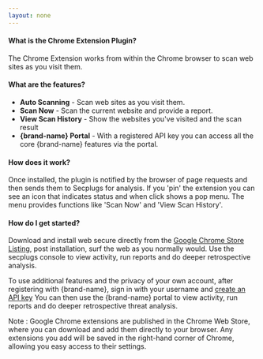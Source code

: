 ```yaml
---
layout: none
---
```


#### What is the __Chrome Extension Plugin__?
The Chrome Extension works from within the Chrome browser to scan web sites as you visit them. 

#### What are the features?

- __Auto Scanning__ - Scan web sites as you visit them. 
- __Scan Now__ - Scan the current website and provide a report.
- __View Scan History__ - Show the websites you've visited and the scan result
- __{brand-name} Portal__ - With a registered API key you can access all the core {brand-name} features via the portal.

#### How does it work?

Once installed, the plugin is notified by the browser of page requests and then sends them to Secplugs for analysis.
If you 'pin' the extension you can see an icon that indicates status and when click shows a pop menu. 
The menu provides functions like 'Scan Now' and 'View Scan History'.

#### How do I get started?

Download and install web secure directly from the [Google Chrome Store Listing](https://chrome.google.com/webstore/detail/secplugs-web-secure/pdhkebbpndcoebankoedojjiepmgomgc), post installation, surf the web as you normally would.
Use the secplugs console to view activity, run reports and do deeper retrospective analysis.

To use additional features and the privacy of your own account, after registering with {brand-name}, sign in with your username and [create an API key](docs?doc=docs/HowTo/CreateKey) 
You can then use the {brand-name} portal to view activity, run reports and do deeper retrospective threat analysis.

Note : Google Chrome extensions are published in the Chrome Web Store, where you can download and add them directly to your browser. 
Any extensions you add will be saved in the right-hand corner of Chrome, allowing you easy access to their settings.



